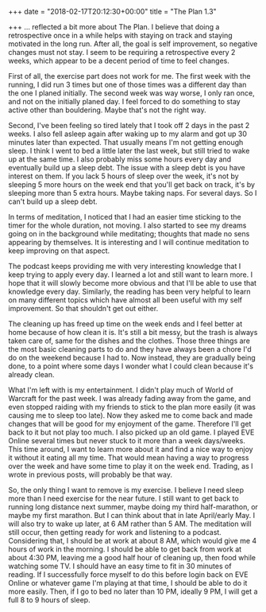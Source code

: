 +++
date = "2018-02-17T20:12:30+00:00"
title = "The Plan 1.3"

+++
... reflected a bit more about The Plan. I believe that doing a retrospective once in a while helps with staying on track and staying motivated in the long run. After all, the goal is self improvement, so negative changes must not stay. I seem to be requiring a retrospective every 2 weeks, which appear to be a decent period of time to feel changes.

First of all, the exercise part does not work for me. The first week with the running, I did run 3 times but one of those times was a different day than the one I planed initially. The second week was way worse, I only ran once, and not on the initially planed day. I feel forced to do something to stay active other than bouldering. Maybe that's not the right way.

Second, I've been feeling so tired lately that I took off 2 days in the past 2 weeks. I also fell asleep again after waking up to my alarm and got up 30 minutes later than expected. That usually means I'm not getting enough sleep. I think I went to bed a little later the last week, but still tried to wake up at the same time. I also probably miss some hours every day and eventually build up a sleep debt. The issue with a sleep debt is you have interest on them. If you lack 5 hours of sleep over the week, it's not by sleeping 5 more hours on the week end that you'll get back on track, it's by sleeping more than 5 extra hours. Maybe taking naps. For several days. So I can't build up a sleep debt.

In terms of meditation, I noticed that I had an easier time sticking to the timer for the whole duration, not moving. I also started to see my dreams going on in the background while meditating; thoughts that made no sens appearing by themselves. It is interesting and I will continue meditation to keep improving on that aspect.

The podcast keeps providing me with very interesting knowledge that I keep trying to apply every day. I learned a lot and still want to learn more. I hope that it will slowly become more obvious and that I'll be able to use that knowledge every day. Similarly, the reading has been very helpful to learn on many different topics which have almost all been useful with my self improvement. So that shouldn't get out either.

The cleaning up has freed up time on the week ends and I feel better at home because of how clean it is. It's still a bit messy, but the trash is always taken care of, same for the dishes and the clothes. Those three things are the most basic cleaning parts to do and they have always been a chore I'd do on the weekend because I had to. Now instead, they are gradually being done, to a point where some days I wonder what I could clean because it's already clean.

What I'm left with is my entertainment. I didn't play much of World of Warcraft for the past week. I was already fading away from the game, and even stopped raiding with my friends to stick to the plan more easily (it was causing me to sleep too late). Now they asked me to come back and made changes that will be good for my enjoyment of the game. Therefore I'll get back to it but not play too much. I also picked up an old game. I played EVE Online several times but never stuck to it more than a week days/weeks. This time around, I want to learn more about it and find a nice way to enjoy it without it eating all my time. That would mean having a way to progress over the week and have some time to play it on the week end. Trading, as I wrote in previous posts, will probably be that way.

So, the only thing I want to remove is my exercise. I believe I need sleep more than I need exercise for the near future. I still want to get back to running long distance next summer, maybe doing my third half-marathon, or maybe my first marathon. But I can think about that in late April/early May. I will also try to wake up later, at 6 AM rather than 5 AM. The meditation will still occur, then getting ready for work and listening to a podcast. Considering that, I should be at work at about 8 AM, which would give me 4 hours of work in the morning. I should be able to get back from work at about 4:30 PM, leaving me a good half hour of cleaning up, then food while watching some TV. I should have an easy time to fit in 30 minutes of reading. If I successfully force myself to do this before login back on EVE Online or whatever game I'm playing at that time, I should be able to do it more easily. Then, if I go to bed no later than 10 PM, ideally 9 PM, I will get a full 8 to 9 hours of sleep.